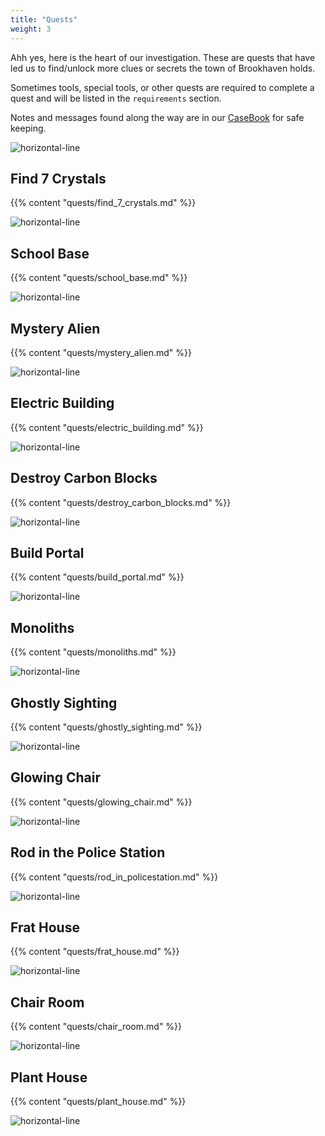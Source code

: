 ```yaml
---
title: "Quests"
weight: 3
---
```

 
Ahh yes, here is the heart of our investigation. These are quests that have led us to find/unlock more clues or secrets the town of Brookhaven holds.

Sometimes tools, special tools, or other quests are required to complete a quest and will be listed in the `requirements` section.

Notes and messages found along the way are in our [CaseBook](../../casebook) for safe keeping. 

![horizontal-line](/images/green-line.png)
 
## Find 7 Crystals
{{% content "quests/find_7_crystals.md" %}}

![horizontal-line](/images/green-line.png)

## School Base
{{% content "quests/school_base.md" %}}

![horizontal-line](/images/green-line.png)

## Mystery Alien
{{% content "quests/mystery_alien.md" %}}

![horizontal-line](/images/green-line.png)

## Electric Building
{{% content "quests/electric_building.md" %}}

![horizontal-line](/images/green-line.png)

## Destroy Carbon Blocks
{{% content "quests/destroy_carbon_blocks.md" %}} 

![horizontal-line](/images/green-line.png)

## Build Portal
{{% content "quests/build_portal.md" %}}

![horizontal-line](/images/green-line.png)

## Monoliths
{{% content "quests/monoliths.md" %}}

![horizontal-line](/images/green-line.png)

## Ghostly Sighting
{{% content "quests/ghostly_sighting.md" %}}

![horizontal-line](/images/green-line.png)

## Glowing Chair
{{% content "quests/glowing_chair.md" %}}

![horizontal-line](/images/green-line.png)

## Rod in the Police Station
{{% content "quests/rod_in_policestation.md" %}}

![horizontal-line](/images/green-line.png)

## Frat House
{{% content "quests/frat_house.md" %}}

![horizontal-line](/images/green-line.png)

## Chair Room
{{% content "quests/chair_room.md" %}}

![horizontal-line](/images/green-line.png)

## Plant House
{{% content "quests/plant_house.md" %}}

![horizontal-line](/images/green-line.png)
 